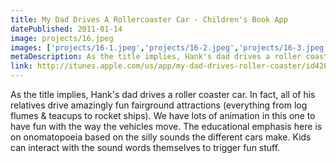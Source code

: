 ```yaml
---
title: My Dad Drives A Rollercoaster Car - Children's Book App
datePublished: 2011-01-14
image: projects/16.jpeg
images: ['projects/16-1.jpeg','projects/16-2.jpeg','projects/16-3.jpeg','projects/16-4.jpeg']
metaDescription: As the title implies, Hank's dad drives a roller coaster car. In fact, all of his relatives drive amazingly fun fairground attractions (everything from log &...
link: http://itunes.apple.com/us/app/my-dad-drives-roller-coaster/id428268576?mt=8
---
```

As the title implies, Hank's dad drives a roller coaster car. In fact, all of his relatives drive amazingly fun fairground attractions (everything from log flumes & teacups to rocket ships). We have lots of animation in this one to have fun with the way the vehicles move. The educational emphasis here is on onomatopoeia based on the silly sounds the different cars make. Kids can interact with the sound words themselves to trigger fun stuff.

